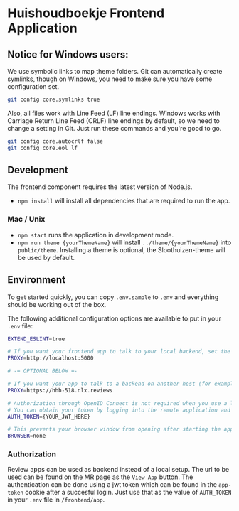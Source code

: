 # Huishoudboekje Frontend Application

## Notice for Windows users:
We use symbolic links to map theme folders. Git can automatically create symlinks, though on Windows, you need to make sure you have some configuration set.

```bash
git config core.symlinks true
```

Also, all files work with Line Feed (LF) line endings. Windows works with Carriage Return Line Feed (CRLF) line endings by default, so we need to change a setting in Git.
Just run these commands and you're good to go.

```bash
git config core.autocrlf false
git config core.eol lf
```

## Development
The frontend component requires the latest version of Node.js.

- `npm install` will install all dependencies that are required to run the app.

### Mac / Unix
- `npm start` runs the application in development mode.
- `npm run theme {yourThemeName}` will install `../theme/{yourThemeName}` into `public/theme`. 
  Installing a theme is optional, the Sloothuizen-theme will be used by default.

## Environment
To get started quickly, you can copy `.env.sample` to `.env` and everything should be working out of the box.

The following additional configuration options are available to put in your `.env` file:

```bash
EXTEND_ESLINT=true

# If you want your frontend app to talk to your local backend, set the URL to it here.
PROXY=http://localhost:5000

# -= OPTIONAL BELOW =-

# If you want your app to talk to a backend on another host (for example a review branch or your local running backend), set this host (and port) here.
PROXY=https://hhb-518.nlx.reviews

# Authorization through OpenID Connect is not required when you use a local backend in dev mode. For other backends we use a JsonWebToken to authorize directly against the proxy.
# You can obtain your token by logging into the remote application and find your token in the app-token cookie.
AUTH_TOKEN={YOUR_JWT_HERE}

# This prevents your browser window from opening after starting the app.
BROWSER=none 
```

### Authorization
Review apps can be used as backend instead of a local setup. The url to be used can be found on the MR page as the `View App` button.
The authentication can be done using a jwt token which can be found in the `app-token` cookie after a succesful login.
Just use that as the value of `AUTH_TOKEN` in your `.env` file in `/frontend/app`.
